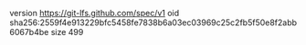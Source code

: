 version https://git-lfs.github.com/spec/v1
oid sha256:2559f4e913229bfc5458fe7838b6a03ec03969c25c2fb5f50e8f2abb6067b4be
size 499
